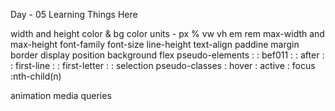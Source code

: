 Day - 05 Learning Things Here 

width and height
color & bg color
units -
px % vw vh em rem
max-width and max-height
font-family
font-size
line-height
text-align
paddine
margin
border
display
position
background
flex
pseudo-elements
  : : bef011
  : : after
  : : first-line
  : : first-letter
  : : selection
pseudo-classes
  : hover
  : active
  : focus
  :nth-child(n)

  
animation
media queries